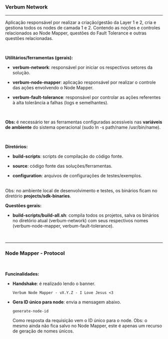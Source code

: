 ### <b>Verbum Network</b>

****

Aplicação responsável por realizar a criação/gestão da Layer 1 e 2, cria e gestiona todos os nodes de camada 1 e 2. Contendo as noções e controles relacionados ao Node Mapper, questões do Fault Tolerance e outras questões relacionadas.

<br>

<b>Utilitários/ferramentas (gerais):</b>

- <b>verbum-network</b>: responsável por iniciar os respectivos setores da solução.

- <b>verbum-node-mapper</b>: aplicação responsável por realizar o controle das ações envolvendo o Node Mapper.

- <b>verbum-fault-tolerance</b>: responsável por controlar as ações referentes à alta tolerância a falhas (logs e semelhantes).

<br>

<b>Obs: </b> é necessário ter as ferramentas configuradas acessíveis nas <b>variáveis de ambiente</b> do sistema operacional (sudo ln -s path/name /usr/bin/name).

<br>

<b>Diretórios:</b>

- <b>build-scripts</b>: scripts de compilação do código fonte.
  
- <b>source</b>: código fonte das soluções/ferramentas.

- <b>configuration</b>: arquivos de configurações de testes/exemplos.

<br>
Obs: no ambiente local de desenvolvimento e testes, os binários ficam no diretório <b>projects/sdk-binaries</b>.

<br>

<b>Questões gerais:</b>

- <b>build-scripts/build-all.sh</b>: compila todos os projetos, salva os binários no diretório atual (verbum-network) com seus respectivos nomes (verbum-node-mapper, verbum-fault-tolerance).

<br>

****

### <b>Node Mapper - Protocol</b>

<br>

<b>Funcinalidades:</b>

- <b>Handshake</b>: é realizado lendo o banner.
  ```
  Verbum Node Mapper - vX.Y.Z - I Love Jesus <3
  ```

- <b>Gera ID único para node</b>: envia a mensagem abaixo.
  ```
  generate-node-id
  ```
  Como resposta da requisição vem o ID único para o node.
  Obs: o mesmo ainda não fica salvo no Node Mapper, este é apenas um recurso de geração de nomes únicos.


